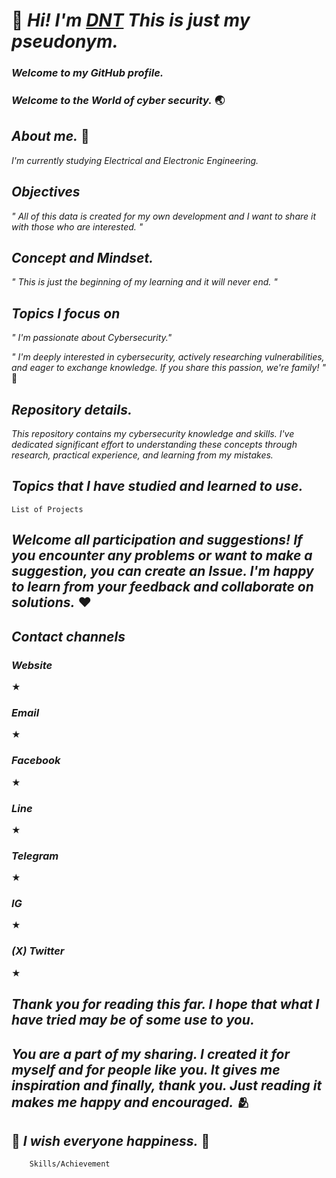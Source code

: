 # 👋 *Hi! I'm  [DNT](https://GitHub.com/Ratchanon-Suttawas/)  This is just my pseudonym.*

### *Welcome to my GitHub profile.* 
### *Welcome to the World of cyber security.* 🌏

## *About me.* 🙋
   _I'm currently studying Electrical and Electronic Engineering._

## *Objectives*
   _" All of this data is created for my own development and I want to share it with those who are interested. "_

## *Concept and Mindset.*

   _"  This is just the beginning of my learning and it will never end. "_

## *Topics I focus on*
   _" I'm passionate about Cybersecurity."_

   _" I'm deeply interested in cybersecurity, actively researching vulnerabilities, and eager to exchange knowledge. If you share this passion, we're family! "_ 🥰

## *Repository details.*
   _This repository contains my cybersecurity knowledge and skills. I've dedicated significant effort to understanding these concepts through research, practical experience, and learning from my mistakes._

## *Topics that I have studied and learned to use.*


    List of Projects


## *Welcome all participation and suggestions! If you encounter any problems or want to make a suggestion, you can create an Issue. I'm happy to learn from your feedback and collaborate on solutions.* ♥️

## *Contact channels*
### *Website*
 ★
### *Email*
 ★
### *Facebook*
 ★
### *Line*
 ★
### *Telegram*
 ★
### *IG*
 ★
### *(X) Twitter*
 ★

## *Thank you for reading this far. I hope that what I have tried may be of some use to you.*

## *You are a part of my sharing. I created it for myself and for people like you. It gives me inspiration and finally, thank you. Just reading it makes me happy and encouraged.* 🫂

## 🌅 *I wish everyone happiness.* 🌄

        Skills/Achievement

